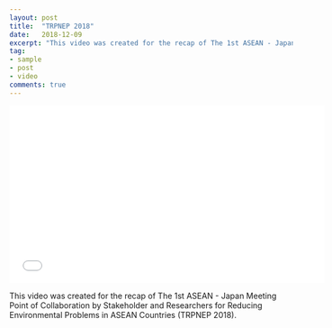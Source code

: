 ```yaml
---
layout: post
title:  "TRPNEP 2018"
date:   2018-12-09
excerpt: "This video was created for the recap of The 1st ASEAN - Japan Meeting Point of Collaboration by Stakeholder and Researchers for Reducing Environmental Problems in ASEAN Countries (TRPNEP 2018)."
tag:
- sample
- post
- video
comments: true
---
```

<iframe width="560" height="315" src="//www.youtube.com/embed/ConFuY7Lh3o" frameborder="0"> </iframe>

This video was created for the recap of The 1st ASEAN - Japan Meeting Point of Collaboration by Stakeholder and Researchers for Reducing Environmental Problems in ASEAN Countries (TRPNEP 2018).